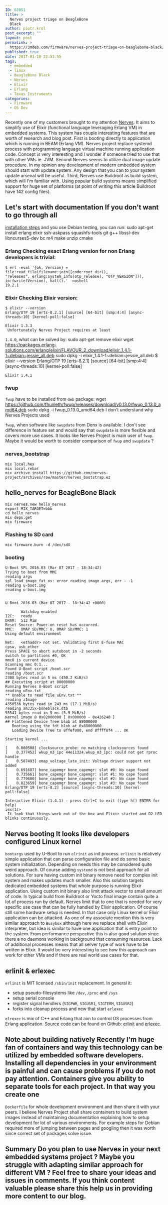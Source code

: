 ```yaml
---
ID: 63051
title: >
  Nerves project triage on BeagleBone
  Black
author: piotr.krol
post_excerpt: ""
layout: post
permalink: >
  https://3mdeb.com/firmware/nerves-project-triage-on-beaglebone-black/
published: true
date: 2017-03-10 22:53:55
tags:
  - embedded
  - linux
  - BeagleBone Black
  - Nerves
  - Elixir
  - Erlang
  - Texas Instruments
categories:
  - Firmware
  - OS Dev
---
```

Recently one of my customers brought to my attention [Nerves][1]. It aims to simplify use of Elixir (functional language leveraging Erlang VM) in embedded systems. This system has couple interesting features that are worth of research and blog post. First is booting directly to application which is running in BEAM (Erlang VM). Nerves project replace systemd process with programming language virtual machine running application code. Concept is very interesting and I wonder if someone tried to use that with other VMs ie. JVM. Second Nerves seems to utilize dual image update procedure. In my opinion any development of modern embedded system should start with update system. Any design that you can to your system update arsenal will be useful. Third, Nerves use Buildroot as build system, which will I'm familiar with. Using popular build systems means simplified support for huge set of platforms (at point of writing this article Buildroot have 142 config files). 
## Let's start with documentation If you don't want to go through all 

[installation steps][2] and you use Debian testing, you can run: 
    sudo apt-get install erlang elixir ssh-askpass squashfs-tools 
    git g++ libssl-dev libncurses5-dev bc m4 make unzip cmake
    

### Erlang Checking exact Erlang version for non Erlang developers is trivial: 

    $ erl -eval '{ok, Version} = file:read_file(filename:join([code:root_dir(), 
    "releases", erlang:system_info(otp_release), "OTP_VERSION"])), 
    io:fwrite(Version), halt().' -noshell
    19.2.1
    

### Elixir Checking Elixir version: 

    $ elixir --version
    Erlang/OTP 19 [erts-8.2.1] [source] [64-bit] [smp:4:4] [async-threads:10] [kernel-poll:false]
    
    Elixir 1.3.3
     Unfortunately Nerves Project requires at least 

`1.4.0`, what can be solved by: 
    sudo apt-get remove elixir
    wget https://packages.erlang-solutions.com/erlang/elixir/FLAVOUR_2_download/elixir_1.4.1-1~debian~jessie_all.deb
    sudo dpkg -i elixir_1.4.1-1~debian~jessie_all.deb
    $ elixir --version
    Erlang/OTP 19 [erts-8.2.1] [source] [64-bit] [smp:4:4] [async-threads:10] [kernel-poll:false]
    
    Elixir 1.4.1
    

### fwup

`fwup` have to be installed from `deb` package: 
    wget https://github.com/fhunleth/fwup/releases/download/v0.13.0/fwup_0.13.0_amd64.deb
    sudo dpkg -i fwup_0.13.0_amd64.deb
     I don't understand why Nerves Projects used 

`fwup`, when software like `swupdate` from Denx is available. I don't see difference in feature set and would say that `swupdate` is more flexible and covers more use cases. It looks like Nerves Project is main user of `fwup`. Maybe it would be worth to consider comparison of `fwup` and `swupdate` ? 
### nerves_bootstrap

    mix local.hex
    mix local.rebar
    mix archive.install https://github.com/nerves-project/archives/raw/master/nerves_bootstrap.ez
    

## hello_nerves for BeagleBone Black

    mix nerves.new hello_nerves
    export MIX_TARGET=bbb
    cd hello_nerves
    mix deps.get
    mix firmware
    

### Flashing to SD card

    mix firmware.burn -d /dev/sdX
    

### booting

    U-Boot SPL 2016.03 (Mar 07 2017 - 18:34:42)
    Trying to boot from MMC
    reading args
    spl_load_image_fat_os: error reading image args, err - -1
    reading u-boot.img
    reading u-boot.img
    
    
    U-Boot 2016.03 (Mar 07 2017 - 18:34:42 +0000)
    
           Watchdog enabled
    I2C:   ready
    DRAM:  512 MiB
    Reset Source: Power-on reset has occurred.
    MMC:   OMAP SD/MMC: 0, OMAP SD/MMC: 1
    Using default environment
    
    Net:   <ethaddr> not set. Validating first E-fuse MAC
    cpsw, usb_ether
    Press SPACE to abort autoboot in -2 seconds
    switch to partitions #0, OK
    mmc0 is current device
    Scanning mmc 0:1...
    Found U-Boot script /boot.scr
    reading /boot.scr
    2308 bytes read in 5 ms (450.2 KiB/s)
    ## Executing script at 80000000
    Running Nerves U-Boot script
    reading uEnv.txt
    ** Unable to read file uEnv.txt **
    reading zImage
    4350536 bytes read in 243 ms (17.1 MiB/s)
    reading am335x-boneblack.dtb
    55541 bytes read in 9 ms (5.9 MiB/s)
    Kernel image @ 0x82000000 [ 0x000000 - 0x426248 ]
    ## Flattened Device Tree blob at 88000000
       Booting using the fdt blob at 0x88000000
       Loading Device Tree to 8ffef000, end 8ffff8f4 ... OK
    
    Starting kernel ...
    
    [    0.000508] clocksource_probe: no matching clocksources found
    [    0.377452] wkup_m3_ipc 44e11324.wkup_m3_ipc: could not get rproc handle
    [    0.587493] omap_voltage_late_init: Voltage driver support not added
    [    0.691687] bone_capemgr bone_capemgr: slot #0: No cape found
    [    0.735661] bone_capemgr bone_capemgr: slot #1: No cape found
    [    0.779680] bone_capemgr bone_capemgr: slot #2: No cape found
    [    0.823659] bone_capemgr bone_capemgr: slot #3: No cape found
    Erlang/OTP 19 [erts-8.2] [source] [async-threads:10] [kernel-poll:false]
    
    Interactive Elixir (1.4.1) - press Ctrl+C to exit (type h() ENTER for help)
    iex(1)>
     It look that things work out of the box and Elixir started and D2 LED blinks continuously. 

## Nerves booting It looks like developers configured Linux kernel 

`bootargs` used by U-Boot to run `elrinit` as init process. `erlinit` is relatively simple application that can parse configuration file and do some basic system initialization. Depending on needs this may be considered quite weird approach. Of course adding `systemd` is not best approach for all solutions. For sure having custom init binary remove need for complex init system and makes updates much smaller. Also this solution targets dedicated embedded systems that whole purpose is running Elixir application. Using custom init binary also limit attack vector to small amount of code. In typical build from Buildroot or Yocto final image contain quite a lot of process run by default. Nerves limit that to one that is needed for very specific use case that can be fully handled by Elixir application. Of course still some hardware setup is needed. In that case only Linux kernel or Elixir application can be attacked. As one of my associate mention this is very similar approach to `Busybox` although here we replace shell with Elixir interpreter, but idea is similar to have one application that is entry point to the system. From performance perspective this is also good solution since there a no daemons working in background that consuming resources. Lack of additional processes means that all server type of work have to be written in Elixir. It would be very interesting to see how this approach can work for other VMs and if there are real world use cases for that. 
## erlinit & erlexec

`erlinit` is MIT licensed `/sbin/init` replacement. In general it: 
*   setup pseudo-filesystems like `/dev`, `/proc` and `/sys`
*   setup serial console
*   register signal hendlers (`SIGPWR`, `SIGUSR1`, `SIGTERM`, `SIGUSR2`)
*   forks into cleanup process and new that start `erlexec`

`elrexec` is mix of C++ and Erlang that aim to control OS processes from Erlang application. Source code can be found on Github: [erlinit][3] and [erlexec][4]. 
## Note about building natively Recently I'm huge fan of containers and way this technology can be utilized by embedded software developers. Installing all dependencies in your environment is painful and can cause problems if you do not pay attention. Containers give you ability to separate tools for each project. In that way you create one 

`Dockerfile` for whole development environment and then share it with your peers. I believe Nerves Project shall share containers to build system images instead of maintaining documentation explaining how to setup development for lot of various environments. For example steps for Debian required more of jumping between pages and googling then it was worth since correct set of packages solve issue. 
## Summary Do you plan to use Nerves in your next embedded systems project ? Maybe you struggle with adapting similar approach for different VM ? Feel free to share your ideas and issues in comments. If you think content valuable please share this help us in providing more content to our blog.

 [1]: http://nerves-project.org
 [2]: https://hexdocs.pm/nerves/installation.html
 [3]: https://github.com/nerves-project/erlinit
 [4]: https://github.com/saleyn/erlexec